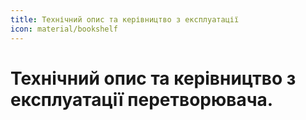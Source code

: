 ```yaml
---
title: Технічний опис та керівництво з експлуатації
icon: material/bookshelf
---
```


# Технічний опис та керівництво з експлуатації перетворювача.
